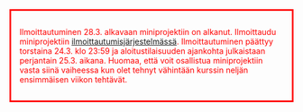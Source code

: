 <div style="color:red; border-style: solid; padding: 15px; margin-bottom: 15px;">

Ilmoittautuminen 28.3. alkavaan miniprojektiin on alkanut. Ilmoittaudu miniprojektiin <a href="{{site.miniproject_enrollment_url}}">ilmoittautumisjärjestelmässä</a>. Ilmoittautuminen päättyy torstaina 24.3. klo 23:59 ja aloitustilaisuuden ajankohta julkaistaan perjantain 25.3. aikana. Huomaa, että voit osallistua miniprojektiin vasta siinä vaiheessa kun olet tehnyt vähintään kurssin neljän ensimmäisen viikon tehtävät.

</div>
